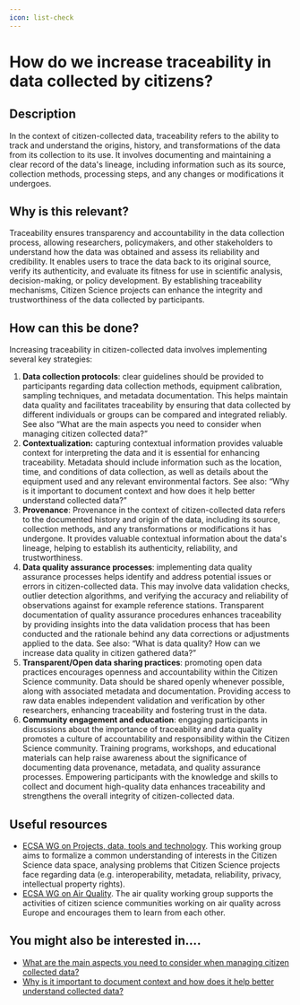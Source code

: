 ```yaml
---
icon: list-check
---
```


# How do we increase traceability in data collected by citizens?

## Description

In the context of citizen-collected data, traceability refers to the ability to track and understand the origins, history, and transformations of the data from its collection to its use. It involves documenting and maintaining a clear record of the data's lineage, including information such as its source, collection methods, processing steps, and any changes or modifications it undergoes.

## Why is this relevant?

Traceability ensures transparency and accountability in the data collection process, allowing researchers, policymakers, and other stakeholders to understand how the data was obtained and assess its reliability and credibility. It enables users to trace the data back to its original source, verify its authenticity, and evaluate its fitness for use in scientific analysis, decision-making, or policy development. By establishing traceability mechanisms, Citizen Science projects can enhance the integrity and trustworthiness of the data collected by participants.

## How can this be done?

Increasing traceability in citizen-collected data involves implementing several key strategies:

1. **Data collection protocols**: clear guidelines should be provided to participants regarding data collection methods, equipment calibration, sampling techniques, and metadata documentation. This helps maintain data quality and facilitates traceability by ensuring that data collected by different individuals or groups can be compared and integrated reliably. See also “What are the main aspects you need to consider when managing citizen collected data?”
2. **Contextualization:** capturing contextual information provides valuable context for interpreting the data and it is essential for enhancing traceability. Metadata should include information such as the location, time, and conditions of data collection, as well as details about the equipment used and any relevant environmental factors. See also: “Why is it important to document context and how does it help better understand collected data?”
3. **Provenance**: Provenance in the context of citizen-collected data refers to the documented history and origin of the data, including its source, collection methods, and any transformations or modifications it has undergone. It provides valuable contextual information about the data's lineage, helping to establish its authenticity, reliability, and trustworthiness.
4. **Data quality assurance processes**: implementing data quality assurance processes helps identify and address potential issues or errors in citizen-collected data. This may involve data validation checks, outlier detection algorithms, and verifying the accuracy and reliability of observations against for example reference stations. Transparent documentation of quality assurance procedures enhances traceability by providing insights into the data validation process that has been conducted and the rationale behind any data corrections or adjustments applied to the data. See also: “What is data quality? How can we increase data quality in citizen gathered data?”
5. **Transparent/Open data sharing practices**: promoting open data practices encourages openness and accountability within the Citizen Science community. Data should be shared openly whenever possible, along with associated metadata and documentation. Providing access to raw data enables independent validation and verification by other researchers, enhancing traceability and fostering trust in the data.
6. **Community engagement and education**: engaging participants in discussions about the importance of traceability and data quality promotes a culture of accountability and responsibility within the Citizen Science community. Training programs, workshops, and educational materials can help raise awareness about the significance of documenting data provenance, metadata, and quality assurance processes. Empowering participants with the knowledge and skills to collect and document high-quality data enhances traceability and strengthens the overall integrity of citizen-collected data.

## Useful resources

* [ECSA WG on Projects, data, tools and technology](https://www.ecsa.ngo/working-groups/projects-data-tools-and-technology/). This working group aims to formalize a common understanding of interests in the Citizen Science data space, analysing problems that Citizen Science projects face regarding data (e.g. interoperability, metadata, reliability, privacy, intellectual property rights).
* [ECSA WG on Air Quality](https://www.ecsa.ngo/working-groups/air-quality/). The air quality working group supports the activities of citizen science communities working on air quality across Europe and encourages them to learn from each other.

## You might also be interested in….

* [What are the main aspects you need to consider when managing citizen collected data?](what-are-the-main-aspects-you-need-to-consider-when-managing-citizen-collected-data.md)
* [Why is it important to document context and how does it help better understand collected data?](why-is-it-important-to-document-context-and-how-does-it-help-better-understand-collected-data.md)
